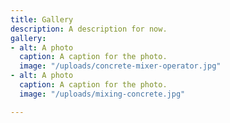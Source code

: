 ```yaml
---
title: Gallery
description: A description for now.
gallery:
- alt: A photo
  caption: A caption for the photo.
  image: "/uploads/concrete-mixer-operator.jpg"
- alt: A photo
  caption: A caption for the photo.
  image: "/uploads/mixing-concrete.jpg"

---
```

